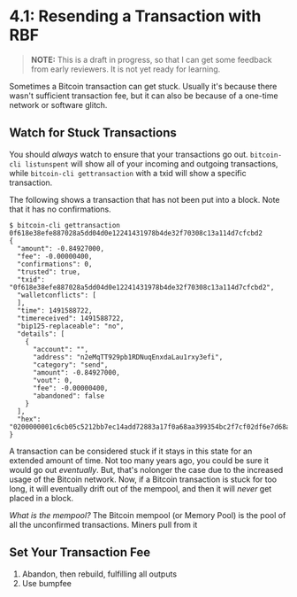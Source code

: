 # 4.1: Resending a Transaction with RBF

> **NOTE:** This is a draft in progress, so that I can get some feedback from early reviewers. It is not yet ready for learning.

Sometimes a Bitcoin transaction can get stuck. Usually it's because there wasn't sufficient transaction fee, but it can also be because of a one-time network or software glitch.

## Watch for Stuck Transactions

You should _always_ watch to ensure that your transactions go out. `bitcoin-cli listunspent` will show all of your incoming and outgoing transactions, while `bitcoin-cli gettransaction` with a txid will show a specific transaction. 

The following shows a transaction that has not been put into a block. Note that it has no confirmations. 
```
$ bitcoin-cli gettransaction 0f618e38efe887028a5dd04d0e12241431978b4de32f70308c13a114d7cfcbd2
{
  "amount": -0.84927000,
  "fee": -0.00000400,
  "confirmations": 0,
  "trusted": true,
  "txid": "0f618e38efe887028a5dd04d0e12241431978b4de32f70308c13a114d7cfcbd2",
  "walletconflicts": [
  ],
  "time": 1491588722,
  "timereceived": 1491588722,
  "bip125-replaceable": "no",
  "details": [
    {
      "account": "",
      "address": "n2eMqTT929pb1RDNuqEnxdaLau1rxy3efi",
      "category": "send",
      "amount": -0.84927000,
      "vout": 0,
      "fee": -0.00000400,
      "abandoned": false
    }
  ],
  "hex": "0200000001c6cb05c5212bb7ec14add72883a17f0a68aa399354bc2f7cf02df6e7d68a6937000000006a47304402203f21d769cbf3cf1626ef09bb35d0d8e88efe9f14d097f4b493628e96b2e1c90b0220162ff60701525e70942f5090dc48ec2b2f3b87cd40185351ab316991567f61c50121029045eaa55d283526c723e6d5495d9b3f077b545563f86465aafcd9bfdd50359effffffff0118e20f05000000001976a914e7c1345fc8f87c68170b3aa798a956c2fe6a9eff88ac00000000"
}
```
A transaction can be considered stuck if it stays in this state for an extended amount of time. Not too many years ago, you could be sure it would go out _eventually_. But, that's nolonger the case due to the increased usage of the Bitcoin network. Now, if a Bitcoin transaction is stuck for too long, it will eventually drift out of the mempool, and then it will _never_ get placed in a block.

_What is the mempool?_ The Bitcoin mempool (or Memory Pool) is the pool of all the unconfirmed transactions. Miners pull from it 

## Set Your Transaction Fee

1. Abandon, then rebuild, fulfilling all outputs
2. Use bumpfee
